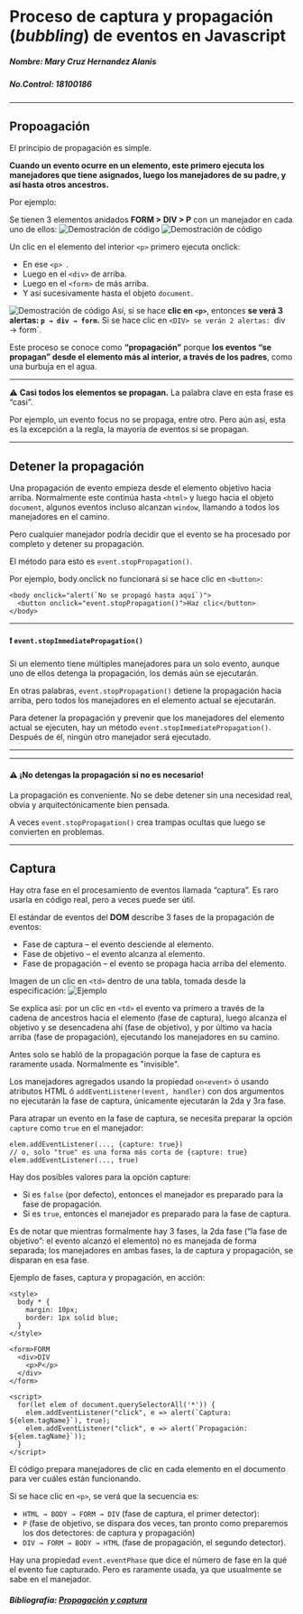 # Proceso de captura y propagación (*bubbling*) de eventos en Javascript
##### Nombre: Mary Cruz Hernandez Alanis
##### No.Control: 18100186

___


## Propoagación
El principio de propagación es simple.

**Cuando un evento ocurre en un elemento, este primero ejecuta los manejadores que tiene asignados, luego los manejadores de su padre, y así hasta otros ancestros.**

Por ejemplo:

Se tienen 3 elementos anidados **FORM > DIV > P** con un manejador en cada uno de ellos:
![Demostración de código](imagenes/Ejemplo1.png)
![Demostración de código](imagenes/Ejemplo1.1.png)

Un clic en el elemento del interior `<p>` primero ejecuta onclick:
- En ese `<p> `.
- Luego en el `<div>` de arriba.
- Luego en el `<form>` de más arriba.
- Y así sucesivamente hasta el objeto `document`.


![Demostración de código](imagenes/Ejemplo1.2.png)
Así, si se hace **clic en `<p>`**, entonces **se verá 3 alertas: `p → div → form`.** Si se hace clic en `<DIV> se verán 2 alertas: `div → form`.

Este proceso se conoce como **“propagación”** porque **los eventos “se propagan” desde el elemento más al interior, a través de los padres**, como una burbuja en el agua.



----
:warning: **Casi todos los elementos se propagan.**
La palabra clave en esta frase es “casi”.

Por ejemplo, un evento focus no se propaga, entre otro. Pero aún así, esta es la excepción a la regla, la mayoría de eventos sí se propagan.

----

## Detener la propagación
Una propagación de evento empieza desde el elemento objetivo hacia arriba. Normalmente este continúa hasta `<html>` y luego hacia el objeto `document`, algunos eventos incluso alcanzan `window`, llamando a todos los manejadores en el camino.

Pero cualquier manejador podría decidir que el evento se ha procesado por completo y detener su propagación.

El método para esto es `event.stopPropagation()`.

Por ejemplo, body.onclick no funcionará si se hace clic en `<button>`:

~~~
<body onclick="alert(`No se propagó hasta aquí`)">
  <button onclick="event.stopPropagation()">Haz clic</button>
</body>
~~~


---
#### :heavy_exclamation_mark: **`event.stopImmediatePropagation()`**
Si un elemento tiene múltiples manejadores para un solo evento, aunque uno de ellos detenga la propagación, los demás aún se ejecutarán.

En otras palabras, `event.stopPropagation()` detiene la propagación hacia arriba, pero todos los manejadores en el elemento actual se ejecutarán.

Para detener la propagación y prevenir que los manejadores del elemento actual se ejecuten, hay un método `event.stopImmediatePropagation()`. Después de él, ningún otro manejador será ejecutado.

---

---
#### :warning: ¡No detengas la propagación si no es necesario!
La propagación es conveniente. No se debe detener sin una necesidad real, obvia y arquitectónicamente bien pensada.

A veces `event.stopPropagation()` crea trampas ocultas que luego se convierten en problemas.

---


## Captura
Hay otra fase en el procesamiento de eventos llamada “captura”. Es raro usarla en código real, pero a veces puede ser útil.

El estándar de eventos del **DOM** describe 3 fases de la propagación de eventos:

- Fase de captura – el evento desciende al elemento.
- Fase de objetivo – el evento alcanza al elemento.
- Fase de propagación – el evento se propaga hacia arriba del elemento.

Imagen de un clic en `<td>` dentro de una tabla, tomada desde la especificación:
![Ejemplo](imagenes/Ejemplo2.png)

Se explica así: por un clic en `<td>` el evento va primero a través de la cadena de ancestros hacia el elemento (fase de captura), luego alcanza el objetivo y se desencadena ahí (fase de objetivo), y por último va hacia arriba (fase de propagación), ejecutando los manejadores en su camino.

Antes solo se habló de la propagación porque la fase de captura es raramente usada. Normalmente es 
"invisible".

Los manejadores agregados usando la propiedad `on<event>` ó usando atributos HTML ó `addEventListener(event, handler)` con dos argumentos no ejecutarán la fase de captura, únicamente ejecutarán la 2da y 3ra fase.

Para atrapar un evento en la fase de captura, se necesita preparar la opción `capture` como `true` en el manejador:

~~~
elem.addEventListener(..., {capture: true})
// o, solo "true" es una forma más corta de {capture: true}
elem.addEventListener(..., true)

~~~

Hay dos posibles valores para la opción capture:

- Si es `false` (por defecto), entonces el manejador es preparado para la fase de propagación.
- Si es `true`, entonces el manejador es preparado para la fase de captura.


Es de notar que mientras formalmente hay 3 fases, la 2da fase (“la fase de objetivo”: el evento alcanzó el elemento) no es manejada de forma separada; los manejadores en ambas fases, la de captura y propagación, se disparan en esa fase.

Ejemplo de fases, captura y propagación, en acción:
~~~
<style>
  body * {
    margin: 10px;
    border: 1px solid blue;
  }
</style>

<form>FORM
  <div>DIV
    <p>P</p>
  </div>
</form>

<script>
  for(let elem of document.querySelectorAll('*')) {
    elem.addEventListener("click", e => alert(`Captura: ${elem.tagName}`), true);
    elem.addEventListener("click", e => alert(`Propagación: ${elem.tagName}`));
  }
</script>
~~~

El código prepara manejadores de clic en cada elemento en el documento para ver cuáles están funcionando.

Si se hace clic en `<p>`, se verá que la secuencia es:

- `HTML → BODY → FORM → DIV` (fase de captura, el primer detector):
- `P` (fase de objetivo, se dispara dos veces, tan pronto como preparemos los dos detectores: de captura y propagación)
- `DIV → FORM → BODY → HTML` (fase de propagación, el segundo detector).


Hay una propiedad `event.eventPhase` que dice el número de fase en la qué el evento fue capturado. Pero es raramente usada, ya que usualmente se sabe en el manejador.


##### Bibliografía: [Propagación y captura](https://es.javascript.info/bubbling-and-capturing)